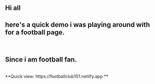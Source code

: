 <h2> Hi all </h2>
  <h2>here's a quick demo i was playing around with for a football page. </h2>
<br>
<h2>Since i am football fan.</h2>
<br>
**Quick view: https://footballclub101.netlify.app  **
